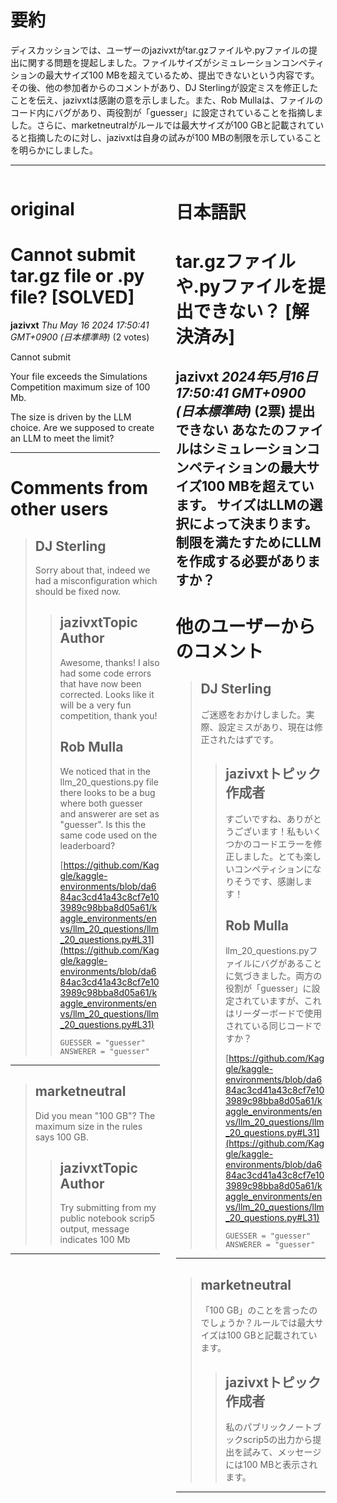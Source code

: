 # 要約 
ディスカッションでは、ユーザーのjazivxtがtar.gzファイルや.pyファイルの提出に関する問題を提起しました。ファイルサイズがシミュレーションコンペティションの最大サイズ100 MBを超えているため、提出できないという内容です。その後、他の参加者からのコメントがあり、DJ Sterlingが設定ミスを修正したことを伝え、jazivxtは感謝の意を示しました。また、Rob Mullaは、ファイルのコード内にバグがあり、両役割が「guesser」に設定されていることを指摘しました。さらに、marketneutralがルールでは最大サイズが100 GBと記載されていると指摘したのに対し、jazivxtは自身の試みが100 MBの制限を示していることを明らかにしました。

---


<style>
.column-left{
  float: left;
  width: 47.5%;
  text-align: left;
}
.column-right{
  float: right;
  width: 47.5%;
  text-align: left;
}
.column-one{
  float: left;
  width: 100%;
  text-align: left;
}
</style>


<div class="column-left">

# original

# Cannot submit tar.gz file or .py file? [SOLVED]

**jazivxt** *Thu May 16 2024 17:50:41 GMT+0900 (日本標準時)* (2 votes)

Cannot submit

Your file exceeds the Simulations Competition maximum size of 100 Mb.

The size is driven by the LLM choice.  Are we supposed to create an LLM to meet the limit?



---

 # Comments from other users

> ## DJ Sterling
> 
> Sorry about that, indeed we had a misconfiguration which should be fixed now.
> 
> 
> 
> > ## jazivxtTopic Author
> > 
> > Awesome, thanks!  I also had some code errors that have now been corrected. Looks like it will be a very fun competition, thank you!
> > 
> > 
> > 
> > ## Rob Mulla
> > 
> > We noticed that in the llm_20_questions.py file there looks to be a bug where both guesser and answerer are set as "guesser". Is this the same code used on the leaderboard?
> > 
> > [https://github.com/Kaggle/kaggle-environments/blob/da684ac3cd41a43c8cf7e103989c98bba8d05a61/kaggle_environments/envs/llm_20_questions/llm_20_questions.py#L31](https://github.com/Kaggle/kaggle-environments/blob/da684ac3cd41a43c8cf7e103989c98bba8d05a61/kaggle_environments/envs/llm_20_questions/llm_20_questions.py#L31)
> > 
> > ```
> > GUESSER = "guesser"
> > ANSWERER = "guesser"
> > 
> > ```
> > 
> > 
> > 


---

> ## marketneutral
> 
> Did you mean "100 GB"? The maximum size in the rules says 100 GB.
> 
> 
> 
> > ## jazivxtTopic Author
> > 
> > Try submitting from my public notebook scrip5 output, message indicates 100 Mb
> > 
> > 
> > 


---



</div>
<div class="column-right">

# 日本語訳

# tar.gzファイルや.pyファイルを提出できない？ [解決済み]
**jazivxt** *2024年5月16日 17:50:41 GMT+0900 (日本標準時)* (2票)
提出できない
あなたのファイルはシミュレーションコンペティションの最大サイズ100 MBを超えています。
サイズはLLMの選択によって決まります。制限を満たすためにLLMを作成する必要がありますか？
---
# 他のユーザーからのコメント
> ## DJ Sterling
> 
> ご迷惑をおかけしました。実際、設定ミスがあり、現在は修正されたはずです。
> 
> > ## jazivxtトピック作成者
> > 
> > すごいですね、ありがとうございます！私もいくつかのコードエラーを修正しました。とても楽しいコンペティションになりそうです、感謝します！
> > 
> > 
> > ## Rob Mulla
> > 
> > llm_20_questions.pyファイルにバグがあることに気づきました。両方の役割が「guesser」に設定されていますが、これはリーダーボードで使用されている同じコードですか？
> > 
> > [https://github.com/Kaggle/kaggle-environments/blob/da684ac3cd41a43c8cf7e103989c98bba8d05a61/kaggle_environments/envs/llm_20_questions/llm_20_questions.py#L31](https://github.com/Kaggle/kaggle-environments/blob/da684ac3cd41a43c8cf7e103989c98bba8d05a61/kaggle_environments/envs/llm_20_questions/llm_20_questions.py#L31)
> > 
> > ```
> > GUESSER = "guesser"
> > ANSWERER = "guesser"
> > ```
> > 
> > 
---
> ## marketneutral
> 
> 「100 GB」のことを言ったのでしょうか？ルールでは最大サイズは100 GBと記載されています。
> 
> > ## jazivxtトピック作成者
> > 
> > 私のパブリックノートブックscrip5の出力から提出を試みて、メッセージには100 MBと表示されます。
> > 
> > 
---


</div>